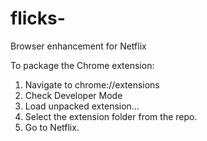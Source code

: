 flicks-
=======

Browser enhancement for Netflix

To package the Chrome extension:
1. Navigate to chrome://extensions
2. Check Developer Mode
3. Load unpacked extension...
4. Select the extension folder from the repo.
5. Go to Netflix.
